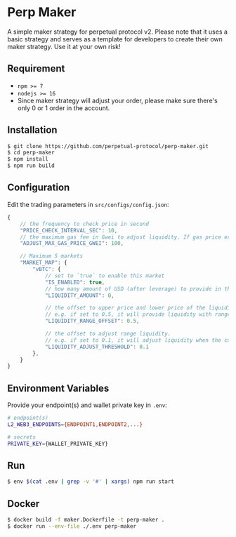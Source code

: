 # Perp Maker

A simple maker strategy for perpetual protocol v2. Please note that it uses a basic strategy and serves as a template for developers to create their own maker strategy. Use it at your own risk!

## Requirement

- `npm >= 7`
- `nodejs >= 16`
- Since maker strategy will adjust your order, please make sure there's only 0 or 1 order in the account.

## Installation

```bash
$ git clone https://github.com/perpetual-protocol/perp-maker.git
$ cd perp-maker
$ npm install
$ npm run build
```


## Configuration
Edit the trading parameters in `src/configs/config.json`:

```javascript
{
    // the frequency to check price in second
    "PRICE_CHECK_INTERVAL_SEC": 10,
    // the maximum gas fee in Gwei to adjust liquidity. If gas price exceeds this number, the liquidity won't be adjusted
    "ADJUST_MAX_GAS_PRICE_GWEI": 100,

    // Maximum 5 markets
    "MARKET_MAP": {
        "vBTC": {
            // set to `true` to enable this market
            "IS_ENABLED": true,
            // how many amount of USD (after leverage) to provide in the liquidity
            "LIQUIDITY_AMOUNT": 0,

            // the offset to upper price and lower price of the liquidity range.
            // e.g. if set to 0.5, it will provide liquidity with range [current price / 1.5, current price * 1.5]
            "LIQUIDITY_RANGE_OFFSET": 0.5,

            // the offset to adjust range liquidity.
            // e.g. if set to 0.1, it will adjust liquidity when the current price goes out of the range [market price / 1.1, market price * 1.1]
            "LIQUIDITY_ADJUST_THRESHOLD": 0.1
        },
    }
}
```

## Environment Variables
Provide your endpoint(s) and wallet private key in `.env`:

```bash
# endpoint(s)
L2_WEB3_ENDPOINTS={ENDPOINT1,ENDPOINT2,...}

# secrets
PRIVATE_KEY={WALLET_PRIVATE_KEY}
```

## Run

```bash
$ env $(cat .env | grep -v '#' | xargs) npm run start
```

## Docker

```bash
$ docker build -f maker.Dockerfile -t perp-maker .
$ docker run --env-file ./.env perp-maker
```
